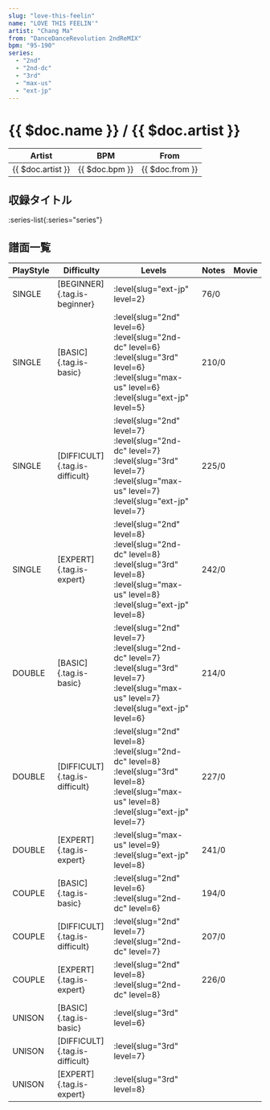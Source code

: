 ```yaml
---
slug: "love-this-feelin"
name: "LOVE THIS FEELIN'"
artist: "Chang Ma"
from: "DanceDanceRevolution 2ndReMIX"
bpm: "95-190"
series:
  - "2nd"
  - "2nd-dc"
  - "3rd"
  - "max-us"
  - "ext-jp"
---
```


# {{ $doc.name }} / {{ $doc.artist }}

|Artist|BPM|From|
|------|---|----|
|{{ $doc.artist }}|{{ $doc.bpm }}|{{ $doc.from }}|

## 収録タイトル

:series-list{:series="series"}

## 譜面一覧

|PlayStyle|Difficulty|Levels|Notes|Movie|
|---------|----------|------|-----|-----|
|SINGLE|[BEGINNER]{.tag.is-beginner}|<div class="field is-grouped is-grouped-multiline">:level{slug="ext-jp" level=2}</div>|76/0||
|SINGLE|[BASIC]{.tag.is-basic}|<div class="field is-grouped is-grouped-multiline">:level{slug="2nd" level=6} :level{slug="2nd-dc" level=6} :level{slug="3rd" level=6} :level{slug="max-us" level=6} :level{slug="ext-jp" level=5}</div>|210/0||
|SINGLE|[DIFFICULT]{.tag.is-difficult}|<div class="field is-grouped is-grouped-multiline">:level{slug="2nd" level=7} :level{slug="2nd-dc" level=7} :level{slug="3rd" level=7} :level{slug="max-us" level=7} :level{slug="ext-jp" level=7}</div>|225/0||
|SINGLE|[EXPERT]{.tag.is-expert}|<div class="field is-grouped is-grouped-multiline">:level{slug="2nd" level=8} :level{slug="2nd-dc" level=8} :level{slug="3rd" level=8} :level{slug="max-us" level=8} :level{slug="ext-jp" level=8}</div>|242/0||
|DOUBLE|[BASIC]{.tag.is-basic}|<div class="field is-grouped is-grouped-multiline">:level{slug="2nd" level=7} :level{slug="2nd-dc" level=7} :level{slug="3rd" level=7} :level{slug="max-us" level=7} :level{slug="ext-jp" level=6}</div>|214/0||
|DOUBLE|[DIFFICULT]{.tag.is-difficult}|<div class="field is-grouped is-grouped-multiline">:level{slug="2nd" level=8} :level{slug="2nd-dc" level=8} :level{slug="3rd" level=8} :level{slug="max-us" level=8} :level{slug="ext-jp" level=7}</div>|227/0||
|DOUBLE|[EXPERT]{.tag.is-expert}|<div class="field is-grouped is-grouped-multiline">:level{slug="max-us" level=9} :level{slug="ext-jp" level=8}</div>|241/0||
|COUPLE|[BASIC]{.tag.is-basic}|<div class="field is-grouped is-grouped-multiline">:level{slug="2nd" level=6} :level{slug="2nd-dc" level=6}</div>|194/0||
|COUPLE|[DIFFICULT]{.tag.is-difficult}|<div class="field is-grouped is-grouped-multiline">:level{slug="2nd" level=7} :level{slug="2nd-dc" level=7}</div>|207/0||
|COUPLE|[EXPERT]{.tag.is-expert}|<div class="field is-grouped is-grouped-multiline">:level{slug="2nd" level=8} :level{slug="2nd-dc" level=8}</div>|226/0||
|UNISON|[BASIC]{.tag.is-basic}|<div class="field is-grouped is-grouped-multiline">:level{slug="3rd" level=6}</div>|||
|UNISON|[DIFFICULT]{.tag.is-difficult}|<div class="field is-grouped is-grouped-multiline">:level{slug="3rd" level=7}</div>|||
|UNISON|[EXPERT]{.tag.is-expert}|<div class="field is-grouped is-grouped-multiline">:level{slug="3rd" level=8}</div>|||

